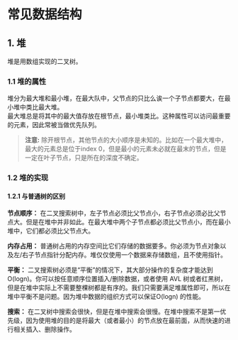 # 常见数据结构

## 1. 堆

堆是用数组实现的二叉树。

### 1.1 堆的属性

堆分为最大堆和最小堆，在最大队中，父节点的只比么诶一个子节点都要大，在最小堆中类比最大堆。  
最大堆总是将其中的最大值存放在根节点，最小堆类比。这种属性可以访问最重要的元素，因此常被当做优先队列。
> **注意:** 除开根节点，其他节点的大小顺序是未知的。比如在一个最大堆中，最大的元素总是位于index 0，但是最小的元素未必就在最末的节点，但是一定在叶子节点，只是所在的深度不确定。

### 1.2 堆的实现

#### 1.2.1 与普通树的区别

**节点顺序：** 在二叉搜索树中，左子节点必须比父节点小，右子节点必须必比父节点大。但是在堆中并非如此。在最大堆中两个子节点都必须比父节点小，而在最小堆中，它们都必须比父节点大。  

**内存占用：** 普通树占用的内存空间比它们存储的数据要多。你必须为节点对象以及左/右子节点指针分配内存。堆仅仅使用一个数据来存储数组，且不使用指针。  

**平衡：** 二叉搜索树必须是“平衡”的情况下，其大部分操作的复杂度才能达到O(logn)。你可以按任意顺序位置插入/删除数据，或者使用 AVL 树或者红黑树，但是在堆中实际上不需要整棵树都是有序的。我们只需要满足堆属性即可，所以在堆中平衡不是问题。因为堆中数据的组织方式可以保证O(logn) 的性能。  

**搜索：** 在二叉树中搜索会很快，但是在堆中搜索会很慢。在堆中搜索不是第一优先级，因为使用堆的目的是将最大（或者最小）的节点放在最前面，从而快速的进行相关插入、删除操作。
